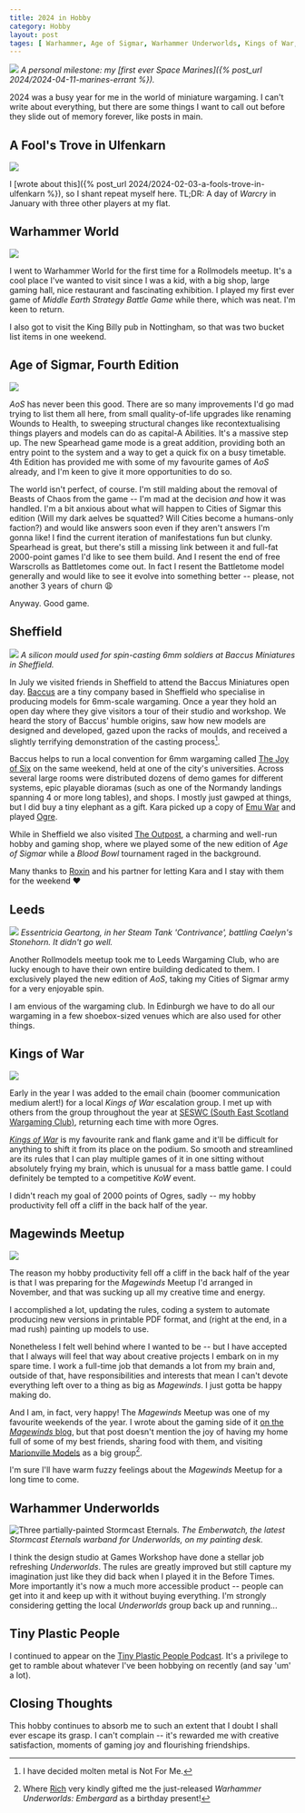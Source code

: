 ```yaml
---
title: 2024 in Hobby
category: Hobby
layout: post
tages: [ Warhammer, Age of Sigmar, Warhammer Underworlds, Kings of War, Magewinds, Baccus M ]
---
```


![](/images/2024/04/hobby/tactical-fireteam.jpg)
*A personal milestone: my [first ever Space Marines]({% post_url 2024/2024-04-11-marines-errant %}).*

2024 was a busy year for me in the world of miniature wargaming. I can't write about everything, but there are some things I want to call out before they slide out of memory forever, like posts in main.

<!--more-->

## A Fool's Trove in Ulfenkarn

![](/images/2024/02/hobby/darkshard.jpg)

I [wrote about this]({% post_url 2024/2024-02-03-a-fools-trove-in-ulfenkarn %}), so I shant repeat myself here. TL;DR: A day of *Warcry* in January with three other players at my flat. 

## Warhammer World

![](/images/2025/01/2024-in-hobby/warhammer-world.jpg)

I went to Warhammer World for the first time for a Rollmodels meetup. It's a cool place I've wanted to visit since I was a kid, with a big shop, large gaming hall, nice restaurant and fascinating exhibition. I played my first ever game of *Middle Earth Strategy Battle Game* while there, which was neat. I'm keen to return.

I also got to visit the King Billy pub in Nottingham, so that was two bucket list items in one weekend.

## Age of Sigmar, Fourth Edition

![](/images/2025/01/2024-in-hobby/angry-stormcast.jpg)

*AoS* has never been this good. There are so many improvements I'd go mad trying to list them all here, from small quality-of-life upgrades like renaming Wounds to Health, to sweeping structural changes like recontextualising things players and models can do as capital-A Abilities. It's a massive step up. The new Spearhead game mode is a great addition, providing both an entry point to the system and a way to get a quick fix on a busy timetable. 4th Edition has provided me with some of my favourite games of *AoS* already, and I'm keen to give it more opportunities to do so.

The world isn't perfect, of course. I'm still malding about the removal of Beasts of Chaos from the game -- I'm mad at the decision *and* how it was handled. I'm a bit anxious about what will happen to Cities of Sigmar this edition (Will my dark aelves be squatted? Will Cities become a humans-only faction?) and would like answers soon even if they aren't answers I'm gonna like! I find the current iteration of manifestations fun but clunky. Spearhead is great, but there's still a missing link between it and full-fat 2000-point games I'd like to see them build. And I resent the end of free Warscrolls as Battletomes come out. In fact I resent the Battletome model generally and would like to see it evolve into something better -- please, not another 3 years of churn 😩 

Anyway. Good game.

## Sheffield

![](/images/2025/01/2024-in-hobby/6mm-mold.jpg)
*A silicon mould used for spin-casting 6mm soldiers at Baccus Miniatures in Sheffield.*

In July we visited friends in Sheffield to attend the Baccus Miniatures open day. [Baccus](baccus) are a tiny company based in Sheffield who specialise in producing models for 6mm-scale wargaming. Once a year they hold an open day where they give visitors a tour of their studio and workshop. We heard the story of Baccus' humble origins, saw how new models are designed and developed, gazed upon the racks of moulds, and received a slightly terrifying demonstration of the casting process[^1].

[baccus]: https://www.baccus6mm.com/

[^1]: I have decided molten metal is Not For Me.

Baccus helps to run a local convention for 6mm wargaming called [The Joy of Six](six) on the same weekend, held at one of the city's universities. Across several large rooms were distributed dozens of demo games for different systems, epic playable dioramas (such as one of the Normandy landings spanning 4 or more long tables), and shops. I mostly just gawped at things, but I did buy a tiny elephant as a gift. Kara picked up a copy of [Emu War](emu) and played [Ogre](ogre).

[six]: http://www.joysofsix.co.uk/
[emu]: https://www.2d6wargaming.com/products/emu-war
[ogre]: https://www.sjgames.com/ogre/

While in Sheffield we also visited [The Outpost](outpost), a charming and well-run hobby and gaming shop, where we played some of the new edition of *Age of Sigmar* while a *Blood Bowl* tournament raged in the background. 

Many thanks to [Roxin](https://bsky.app/profile/archaeonick.bsky.social) and his partner for letting Kara and I stay with them for the weekend ❤️

## Leeds

![](/images/2025/01/2024-in-hobby/tank-v-stonehorn.jpg)
*Essentricia Geartong, in her Steam Tank 'Contrivance', battling Caelyn's Stonehorn. It didn't go well.*

Another Rollmodels meetup took me to Leeds Wargaming Club, who are lucky enough to have their own entire building dedicated to them. I exclusively played the new edition of *AoS*, taking my Cities of Sigmar army for a very enjoyable spin. 

I am envious of the wargaming club. In Edinburgh we have to do all our wargaming in a few shoebox-sized venues which are also used for other things.

## Kings of War

![](/images/2025/01/2024-in-hobby/kings-of-war.jpg)

Early in the year I was added to the email chain (boomer communication medium alert!) for a local *Kings of War* escalation group. I met up with others from the group throughout the year at [SESWC (South East Scotland Wargaming Club)](seswc), returning each time with more Ogres. 

[seswc]: https://seswc.co.uk/

[*Kings of War*](kow) is my favourite rank and flank game and it'll be difficult for anything to shift it from its place on the podium. So smooth and streamlined are its rules that I can play multiple games of it in one sitting without absolutely frying my brain, which is unusual for a mass battle game. I could definitely be tempted to a competitive *KoW* event.

[kow]: https://www.manticgames.com/kings-of-war/?wmc-currency=GBP

I didn't reach my goal of 2000 points of Ogres, sadly -- my hobby productivity fell off a cliff in the back half of the year.

## Magewinds Meetup

![](https://www.magewinds.com/images/blog/2024/11/magewinds-meetup-post-mortem/king-of-the-hill.jpg)

The reason my hobby productivity fell off a cliff in the back half of the year is that I was preparing for the *Magewinds* Meetup I'd arranged in November, and that was sucking up all my creative time and energy. 

I accomplished a lot, updating the rules, coding a system to automate producing new versions in printable PDF format, and (right at the end, in a mad rush) painting up models to use. 

Nonetheless I felt well behind where I wanted to be -- but I have accepted that I always will feel that way about creative projects I embark on in my spare time. I work a full-time job that demands a lot from my brain and, outside of that, have responsibilities and interests that mean I can't devote everything left over to a thing as big as *Magewinds*. I just gotta be happy making do.

And I am, in fact, very happy! The *Magewinds* Meetup was one of my favourite weekends of the year. I wrote about the gaming side of it [on the *Magewinds* blog](mwm), but that post doesn't mention the joy of having my home full of some of my best friends, sharing food with them, and visiting [Marionville Models](marionville) as a big group[^2].

[mwm]: https://www.magewinds.com/blog/2024/11/30/magewinds-meetup-post-mortem/
[marionville]: https://www.marionvillemodels.com/

[^2]: Where [Rich](https://bsky.app/profile/richn.bsky.social) very kindly gifted me the just-released *Warhammer Underworlds: Embergard* as a birthday present! 

I'm sure I'll have warm fuzzy feelings about the *Magewinds* Meetup for a long time to come.

## Warhammer Underworlds

![Three partially-painted Stormcast Eternals.](/images/2025/01/2024-in-hobby/emberwatch.jpg)
*The Emberwatch, the latest Stormcast Eternals warband for Underworlds, on my painting desk.* 

I think the design studio at Games Workshop have done a stellar job refreshing *Underworlds*. The rules are greatly improved but still capture my imagination just like they did back when I played it in the Before Times. More importantly it's now a much more accessible product -- people can get into it and keep up with it without buying everything. I'm strongly considering getting the local *Underworlds* group back up and running...

## Tiny Plastic People

I continued to appear on the [Tiny Plastic People Podcast](https://shows.acast.com/tinyplasicpeople). It's a privilege to get to ramble about whatever I've been hobbying on recently (and say 'um' a lot).

## Closing Thoughts

This hobby continues to absorb me to such an extent that I doubt I shall ever escape its grasp. I can't complain -- it's rewarded me with creative satisfaction, moments of gaming joy and flourishing friendships. 